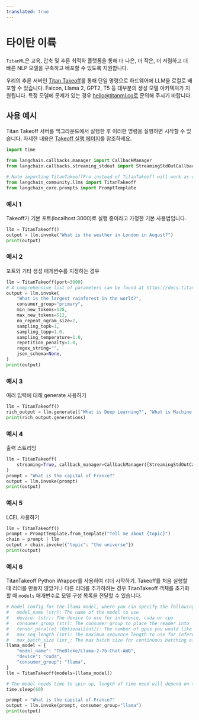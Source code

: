 ```yaml
---
translated: true
---
```


# 타이탄 이륙

`TitanML`은 교육, 압축 및 추론 최적화 플랫폼을 통해 더 나은, 더 작은, 더 저렴하고 더 빠른 NLP 모델을 구축하고 배포할 수 있도록 지원합니다.

우리의 추론 서버인 [Titan Takeoff](https://docs.titanml.co/docs/intro)를 통해 단일 명령으로 하드웨어에 LLM을 로컬로 배포할 수 있습니다. Falcon, Llama 2, GPT2, T5 등 대부분의 생성 모델 아키텍처가 지원됩니다. 특정 모델에 문제가 있는 경우 hello@titanml.co로 문의해 주시기 바랍니다.

## 사용 예시

Titan Takeoff 서버를 백그라운드에서 실행한 후 이러한 명령을 실행하면 시작할 수 있습니다. 자세한 내용은 [Takeoff 실행 페이지](https://docs.titanml.co/docs/Docs/launching/)를 참조하세요.

```python
import time

from langchain.callbacks.manager import CallbackManager
from langchain.callbacks.streaming_stdout import StreamingStdOutCallbackHandler

# Note importing TitanTakeoffPro instead of TitanTakeoff will work as well both use same object under the hood
from langchain_community.llms import TitanTakeoff
from langchain_core.prompts import PromptTemplate
```

### 예시 1

Takeoff가 기본 포트(localhost:3000)로 실행 중이라고 가정한 기본 사용법입니다.

```python
llm = TitanTakeoff()
output = llm.invoke("What is the weather in London in August?")
print(output)
```

### 예시 2

포트와 기타 생성 매개변수를 지정하는 경우

```python
llm = TitanTakeoff(port=3000)
# A comprehensive list of parameters can be found at https://docs.titanml.co/docs/next/apis/Takeoff%20inference_REST_API/generate#request
output = llm.invoke(
    "What is the largest rainforest in the world?",
    consumer_group="primary",
    min_new_tokens=128,
    max_new_tokens=512,
    no_repeat_ngram_size=2,
    sampling_topk=1,
    sampling_topp=1.0,
    sampling_temperature=1.0,
    repetition_penalty=1.0,
    regex_string="",
    json_schema=None,
)
print(output)
```

### 예시 3

여러 입력에 대해 generate 사용하기

```python
llm = TitanTakeoff()
rich_output = llm.generate(["What is Deep Learning?", "What is Machine Learning?"])
print(rich_output.generations)
```

### 예시 4

출력 스트리밍

```python
llm = TitanTakeoff(
    streaming=True, callback_manager=CallbackManager([StreamingStdOutCallbackHandler()])
)
prompt = "What is the capital of France?"
output = llm.invoke(prompt)
print(output)
```

### 예시 5

LCEL 사용하기

```python
llm = TitanTakeoff()
prompt = PromptTemplate.from_template("Tell me about {topic}")
chain = prompt | llm
output = chain.invoke({"topic": "the universe"})
print(output)
```

### 예시 6

TitanTakeoff Python Wrapper를 사용하여 리더 시작하기. Takeoff를 처음 실행할 때 리더를 만들지 않았거나 다른 리더를 추가하려는 경우 TitanTakeoff 객체를 초기화할 때 `models` 매개변수로 모델 구성 목록을 전달할 수 있습니다.

```python
# Model config for the llama model, where you can specify the following parameters:
#   model_name (str): The name of the model to use
#   device: (str): The device to use for inference, cuda or cpu
#   consumer_group (str): The consumer group to place the reader into
#   tensor_parallel (Optional[int]): The number of gpus you would like your model to be split across
#   max_seq_length (int): The maximum sequence length to use for inference, defaults to 512
#   max_batch_size (int_: The max batch size for continuous batching of requests
llama_model = {
    "model_name": "TheBloke/Llama-2-7b-Chat-AWQ",
    "device": "cuda",
    "consumer_group": "llama",
}
llm = TitanTakeoff(models=[llama_model])

# The model needs time to spin up, length of time need will depend on the size of model and your network connection speed
time.sleep(60)

prompt = "What is the capital of France?"
output = llm.invoke(prompt, consumer_group="llama")
print(output)
```
